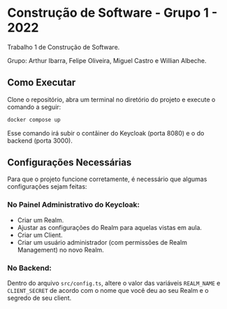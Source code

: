 # Construção de Software - Grupo 1 - 2022

Trabalho 1 de Construção de Software.

Grupo: Arthur Ibarra, Felipe Oliveira, Miguel Castro e Willian Albeche.

## Como Executar

Clone o repositório, abra um terminal no diretório do projeto e execute o comando a seguir:

```sh
docker compose up
```

Esse comando irá subir o contâiner do Keycloak (porta 8080) e o do backend (porta 3000).

## Configurações Necessárias

Para que o projeto funcione corretamente, é necessário que algumas configurações sejam feitas:

### No Painel Administrativo do Keycloak:

- Criar um Realm.
- Ajustar as configurações do Realm para aquelas vistas em aula.
- Criar um Client.
- Criar um usuário administrador (com permissões de Realm Management) no novo Realm.

### No Backend:

Dentro do arquivo `src/config.ts`, altere o valor das variáveis `REALM_NAME` e `CLIENT_SECRET` de acordo com o nome que você deu ao seu Realm e o segredo de seu client.
